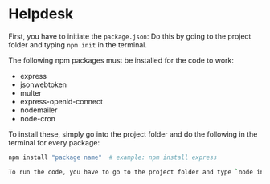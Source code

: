 # Helpdesk

First, you have to initiate the `package.json`:
Do this by going to the project folder and typing `npm init` in the terminal.

The following npm packages must be installed for the code to work:

- express
- jsonwebtoken
- multer
- express-openid-connect
- nodemailer
- node-cron

To install these, simply go into the project folder and do the following in the terminal for every package:

```bash
npm install "package name"  # example: npm install express

To run the code, you have to go to the project folder and type `node index.js` in the terminal.

